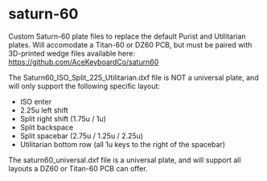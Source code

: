 # saturn-60
Custom Saturn-60 plate files to replace the default Purist and Utilitarian plates. Will accomodate a Titan-60 or DZ60 PCB, but must be paired with 3D-printed wedge files available here: https://github.com/AceKeyboardCo/saturn60

The Saturn60_ISO_Split_225_Utilitarian.dxf file is NOT a universal plate, and will only support the following specific layout:
- ISO enter
- 2.25u left shift
- Split right shift (1.75u / 1u)
- Split backspace
- Split spacebar (2.75u / 1.25u / 2.25u)
- Utilitarian bottom row (all 1u keys to the right of the spacebar)

The saturn60_universal.dxf file is a universal plate, and will support all layouts a DZ60 or Titan-60 PCB can offer.
